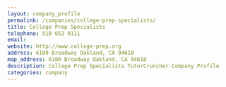 ```yaml
---
layout: company_profile
permalink: /companies/college-prep-specialists/
title: College Prep Specialists
telephone: 510 652 0111
email: 
website: http://www.college-prep.org
address: 6100 Broadway Oakland, CA 94618
map_address: 6100 Broadway Oakland, CA 94618
description: College Prep Specialists TutorCruncher Company Profile
categories: company
---
```


